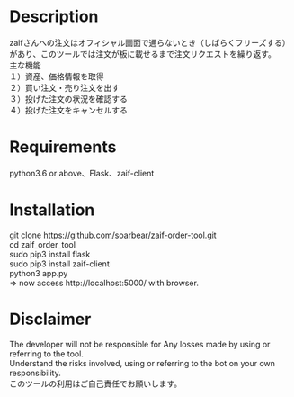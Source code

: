 # Description
zaifさんへの注文はオフィシャル画面で通らないとき（しばらくフリーズする）があり、このツールでは注文が板に載せるまで注文リクエストを繰り返す。<br>
主な機能<br>
１）資産、価格情報を取得<br>
２）買い注文・売り注文を出す<br>
３）投げた注文の状況を確認する<br>
４）投げた注文をキャンセルする
# Requirements
python3.6 or above、Flask、zaif-client
# Installation
git clone https://github.com/soarbear/zaif-order-tool.git<br>
cd zaif_order_tool<br>
sudo pip3 install flask<br>
sudo pip3 install zaif-client<br>
python3 app.py<br>
=> now access http://localhost:5000/ with browser.
# Disclaimer
The developer will not be responsible for Any losses made by using or referring to the tool.<br>
Understand the risks involved, using or referring to the bot on your own responsibility.<br>
このツールの利用はご自己責任でお願いします。
